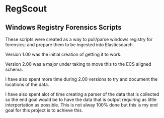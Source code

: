 # RegScout
## Windows Registry Forensics Scripts

These scripts were created as a way to pull/parse windows registry for forensics; and prepare them to be ingested into Elasticsearch.

Version 1.00 was the initial creation of getting it to work.

Version 2.00 was a major under taking to move this to the ECS aligned schema.

I have also spent more time during 2.00 versions to try and document the locations of the data.

I have also spent alot of time creating a parser of the data that is collected so the end goal would be to have the data that is output requiring as little interpertation as possible. This is not alway 100% done but this is my end goal for this project is to achieve this.
